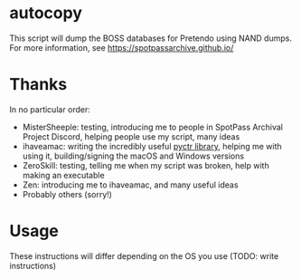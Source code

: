 # autocopy
This script will dump the BOSS databases for Pretendo using NAND dumps.  For more information, see https://spotpassarchive.github.io/
# Thanks
In no particular order:
* MisterSheeple: testing, introducing me to people in SpotPass Archival Project Discord, helping people use my script, many ideas
* ihaveamac: writing the incredibly useful [pyctr library](https://github.com/ihaveamac/pyctr), helping me with using it, building/signing the macOS and Windows versions
* ZeroSkill: testing, telling me when my script was broken, help with making an executable
* Zen: introducing me to ihaveamac, and many useful ideas
* Probably others (sorry!)
# Usage
These instructions will differ depending on the OS you use
(TODO: write instructions)
